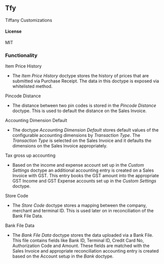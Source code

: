 ## Tfy

Tiffany Customizations

#### License

MIT

### Functionality

Item Price History

- The *Item Price History* doctype stores the history of prices that are submitted via Purchase Receipt. The data in this doctype is exposed via whitelisted method.

Pincode Distance

- The distance between two pin codes is stored in the *Pincode Distance* doctype. This is used to default the distance on the Sales Invoice.

Accounting Dimension Default

- The doctype *Accounting Dimension Default* stores default values of the configurable accounting dimensions by *Transaction Type*. The *Transaction Type* is selected on the Sales Invoice and it defaults the dimensions on the Sales Invoice appropriately.

Tax gross up accounting

- Based on the income and expense account set up in the *Custom Settings* doctype an additional accounting entry is created on a Sales Invoice with GST. This entry books the GST amount into the appropriate GST Income and GST Expense accounts set up in the *Custom Settings* doctype.

Store Code

- The *Store Code* doctype stores a mapping between the company, merchant and terminal ID. This is used later on in reconciliation of the Bank File Data.

Bank File Data

- The *Bank File Data* doctype stores the data uploaded via a Bank File. This file contains fields like Bank ID, Terminal ID, Credit Card No, Authorization Code and Amount. These fields are matched with the Sales Invoice and appropriate reconciliation accounting entry is created based on the Account setup in the *Bank* doctype. 

